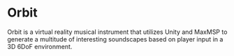 # Orbit
Orbit is a virtual reality musical instrument that utilizes Unity and MaxMSP to generate a multitude of interesting soundscapes based on player input in a 3D 6DoF environment.
